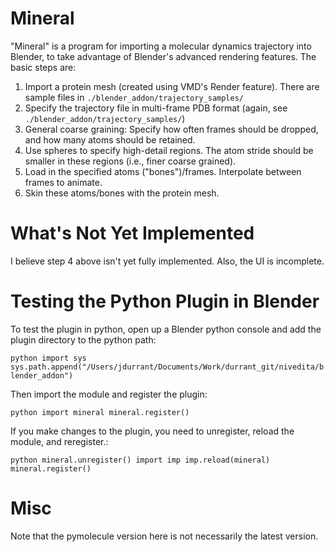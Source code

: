 Mineral 
=======

"Mineral" is a program for importing a molecular dynamics trajectory into
Blender, to take advantage of Blender's advanced rendering features. The basic steps are:

1. Import a protein mesh (created using VMD's Render feature). There are
   sample files in `./blender_addon/trajectory_samples/`
2. Specify the trajectory file in multi-frame PDB format (again, see
   `./blender_addon/trajectory_samples/`)
3. General coarse graining: Specify how often frames should be dropped, and
   how many atoms should be retained.
4. Use spheres to specify high-detail regions. The atom stride should be
   smaller in these regions (i.e., finer coarse grained).
5. Load in the specified atoms ("bones")/frames. Interpolate between frames to animate.
6. Skin these atoms/bones with the protein mesh.

What's Not Yet Implemented
==========================

I believe step 4 above isn't yet fully implemented. Also, the UI is incomplete.

Testing the Python Plugin in Blender
====================================
To test the plugin in python, open up a Blender python console and add the
plugin directory to the python path:

`python
import sys
sys.path.append("/Users/jdurrant/Documents/Work/durrant_git/nivedita/blender_addon")
`

Then import the module and register the plugin:

`python
import mineral
mineral.register()
`

If you make changes to the plugin, you need to unregister, reload the module, and reregister.:

``python
mineral.unregister()
import imp
imp.reload(mineral)
mineral.register()
``

Misc
====

Note that the pymolecule version here is not necessarily the latest version.

